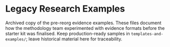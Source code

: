 # Legacy Research Examples

Archived copy of the pre-reorg evidence examples. These files document how the
methodology team experimented with evidence formats before the starter kit was
finalised. Keep production-ready samples in `templates-and-examples/`; leave
historical material here for traceability.
